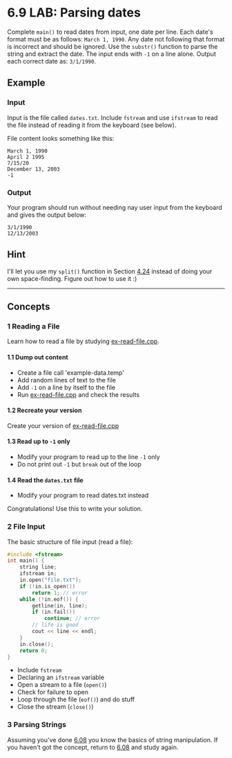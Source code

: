 # 6.9 LAB: Parsing dates
Complete `main()` to read dates from input, one date per line.
Each date's format must be as follows: `March 1, 1990`.
Any date not following that format is incorrect and should be ignored.
Use the `substr()` function to parse the string and extract the date.
The input ends with `-1` on a line alone.
Output each correct date as: `3/1/1990`.

## Example
### Input
Input is the file called `dates.txt`.
Include `fstream` and use `ifstream` to read the file instead of reading it
from the keyboard (see below).

File content looks something like this:
```
March 1, 1990
April 2 1995
7/15/20
December 13, 2003
-1
```

### Output
Your program should run without needing nay user input from the keyboard and
gives the output below:
```
3/1/1990
12/13/2003
```

## Hint
I'll let you use my `split()` function in Section [4.24] instead of
doing your own space-finding.
Figure out how to use it :)

---
## Concepts

### 1 Reading a File
Learn how to read a file by studying [ex-read-file.cpp].

#### 1.1 Dump out content
* Create a file call 'example-data.temp'
* Add random lines of text to the file
* Add `-1` on a line by itself to the file
* Run [ex-read-file.cpp] and check the results

#### 1.2 Recreate your version
Create your version of [ex-read-file.cpp]

#### 1.3 Read up to `-1` only
* Modify your program to read up to the line `-1` only
* Do not print out `-1` but `break` out of the loop

#### 1.4 Read the `dates.txt` file
* Modify your program to read dates.txt instead

Congratulations! Use this to write your solution.

### 2 File Input
The basic structure of file input (read a file):
```cpp
#include <fstream>
int main() {
    string line;
    ifstream in;
    in.open("file.txt");
    if (!in.is_open())
        return 1; // error
    while (!in.eof()) {
        getline(in, line);
        if (in.fail())
            continue; // error
        // life is good
        cout << line << endl;
    }
    in.close();
    return 0;
}
```
* Include `fstream`
* Declaring an `ifstream` variable
* Open a stream to a file (`open()`)
* Check for failure to open
* Loop through the file (`eof()`) and do stuff
* Close the stream (`close()`)

### 3 Parsing Strings
Assuming you've done [6.08] you know the basics of string manipulation.
If you haven't got the concept, return to [6.08] and study again.

[4.24]: ../../04-branches/4.24-optional-name-format/paul-solution.cpp
[6.08]: ../6.08-optional-parsing-strings/README.md
[ex-read-file.cpp]: ex-read-file.cpp
